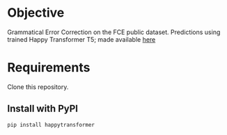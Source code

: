 # Objective
Grammatical Error Correction on the FCE public dataset.
Predictions using trained Happy Transformer T5; made available [here](https://huggingface.co/vennify/t5-base-grammar-correction?)

# Requirements

Clone this repository.

## Install with PyPI

`pip install happytransformer`
